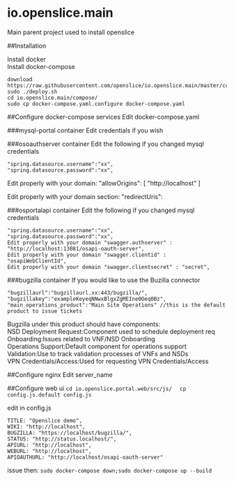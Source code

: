 # io.openslice.main
Main parent project used to install openslice

##Installation

Install docker  
Install docker-compose

```
download https://raw.githubusercontent.com/openslice/io.openslice.main/master/compose/deploy.sh
sudo ./deploy.sh
cd io.openslice.main/compose/
sudo cp docker-compose.yaml.configure docker-compose.yaml
```

##Configure docker-compose services
Edit docker-compose.yaml

###mysql-portal container 
Edit credentials if you wish

###osoauthserver container
Edit the following if you changed mysql credentials 
 
```
"spring.datasource.username":"xx",
"spring.datasource.password":"xx",
```
Edit properly with your domain: "allowOrigins": [ "http://localhost" ]

Edit properly with your domain section: "redirectUris":

###osportalapi container
Edit the following if you changed mysql credentials

```
"spring.datasource.username":"xx",
"spring.datasource.password":"xx",
Edit properly with your domain "swagger.authserver" : "http://localhost:13081/osapi-oauth-server",
Edit properly with your domain "swagger.clientid" : "osapiWebClientId",
Edit properly with your domain "swagger.clientsecret" : "secret",
```

###bugzilla container
If you would like to use the Buzilla connector

```
"bugzillaurl":"bugzillaurl.xx:443/bugzilla/",
"bugzillakey":"exampleKeyeqNNwxBlgxZgMEIne0Oeq0Bz",
"main_operations_product":"Main Site Operations" //this is the default product to issue tickets
```

Bugzilla under this product should have components:  
NSD Deployment Request:Component used to schedule deployment req  
Onboarding:Issues related to VNF/NSD Onboarding  
Operations Support:Default component for operations support  
Validation:Use to track validation processes of VNFs and NSDs  
VPN Credentials/Access:Used for requesting VPN Credentials/Access   


##Configure nginx
Edit server_name


##Configure web ui
`cd io.openslice.portal.web/src/js/  `
`cp config.js.default config.js  `

edit in config.js  
```
TITLE: "Openslice demo",
WIKI: "http://localhost",
BUGZILLA: "https://localhost/bugzilla/",
STATUS: "http://status.localhost/",
APIURL: "http://localhost",
WEBURL: "http://localhost",
APIOAUTHURL: "http://localhost/osapi-oauth-server"
```



issue then:
`sudo docker-compose down;sudo docker-compose up --build`


